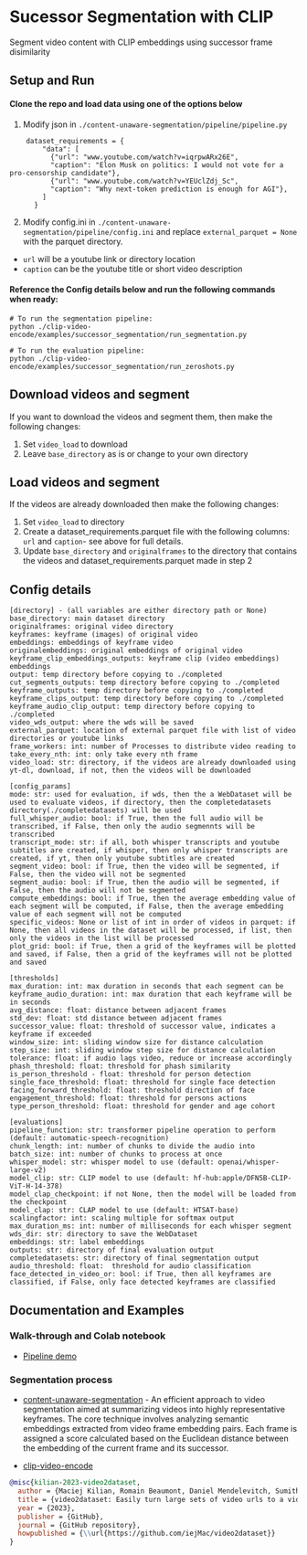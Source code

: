 # Sucessor Segmentation with CLIP


Segment video content with CLIP embeddings using successor frame disimilarity 

## Setup and Run
#### Clone the repo and load data using one of the options below

1. Modify json in `./content-unaware-segmentation/pipeline/pipeline.py`
```
    dataset_requirements = {
        "data": [
          {"url": "www.youtube.com/watch?v=iqrpwARx26E", 
          "caption": "Elon Musk on politics: I would not vote for a pro-censorship candidate"},
          {"url": "www.youtube.com/watch?v=YEUclZdj_Sc", 
          "caption": "Why next-token prediction is enough for AGI"},
        ]
      }
```

2. Modify config.ini in `./content-unaware-segmentation/pipeline/config.ini` and  replace `external_parquet = None` with the parquet directory.
  - `url` will be a youtube link or directory location
  - `caption` can be the youtube title or short video description

#### Reference the Config details below and run the following commands when ready:
```
# To run the segmentation pipeline:
python ./clip-video-encode/examples/successor_segmentation/run_segmentation.py

# To run the evaluation pipeline:
python ./clip-video-encode/examples/successor_segmentation/run_zeroshots.py
```
## Download videos and segment
If you want to download the videos and segment them, then make the following changes:
1. Set `video_load` to download 
2. Leave `base_directory` as is or change to your own directory

## Load videos and segment
If the videos are already downloaded then make the following changes:
1. Set `video_load` to directory 
2. Create a dataset_requirements.parquet file with the following columns: `url` and `caption`- see above for full details. 
2. Update `base_directory` and `originalframes` to the directory that contains the videos and dataset_requirements.parquet made in step 2

## Config details
```
[directory] - (all variables are either directory path or None)
base_directory: main dataset directory
originalframes: original video directory
keyframes: keyframe (images) of original video
embeddings: embeddings of keyframe video
originalembeddings: original embeddings of original video
keyframe_clip_embeddings_outputs: keyframe clip (video embeddings) embeddings
output: temp directory before copying to ./completed
cut_segments_outputs: temp directory before copying to ./completed
keyframe_outputs: temp directory before copying to ./completed
keyframe_clips_output: temp directory before copying to ./completed
keyframe_audio_clip_output: temp directory before copying to ./completed
video_wds_output: where the wds will be saved
external_parquet: location of external parquet file with list of video directories or youtube links
frame_workers: int: number of Processes to distribute video reading to
take_every_nth: int: only take every nth frame
video_load: str: directory, if the videos are already downloaded using yt-dl, download, if not, then the videos will be downloaded

[config_params]
mode: str: used for evaluation, if wds, then the a WebDataset will be used to evaluate videos, if directory, then the completedatasets directory(./completedatasets) will be used
full_whisper_audio: bool: if True, then the full audio will be transcribed, if False, then only the audio segmennts will be transcribed
transcript_mode: str: if all, both whisper transcripts and youtube subtitles are created, if whisper, then only whisper transcripts are created, if yt, then only youtube subtitles are created
segment_video: bool: if True, then the video will be segmented, if False, then the video will not be segmented
segment_audio: bool: if True, then the audio will be segmented, if False, then the audio will not be segmented
compute_embeddings: bool: if True, then the average embedding value of each segment will be computed, if False, then the average embedding value of each segment will not be computed
specific_videos: None or list of int in order of videos in parquet: if None, then all videos in the dataset will be processed, if list, then only the videos in the list will be processed
plot_grid: bool: if True, then a grid of the keyframes will be plotted and saved, if False, then a grid of the keyframes will not be plotted and saved

[thresholds]
max_duration: int: max duration in seconds that each segment can be
keyframe_audio_duration: int: max duration that each keyframe will be in seconds
avg_distance: float: distance between adjacent frames
std_dev: float: std distance between adjacent frames
successor_value: float: threshold of successor value, indicates a keyframe if exceeded
window_size: int: sliding window size for distance calculation
step_size: int: sliding window step size for distance calculation
tolerance: float: if audio lags video, reduce or increase accordingly
phash_threshold: float: threshold for phash similarity
is_person_threshold - float: threshold for person detection 
single_face_threshold: float: threshold for single face detection
facing_forward_threshold: float: threshold direction of face
engagement_threshold: float: threshold for persons actions 
type_person_threshold: float: threshold for gender and age cohort

[evaluations]
pipeline_function: str: transformer pipeline operation to perform (default: automatic-speech-recognition)
chunk_length: int: number of chunks to divide the audio into
batch_size: int: number of chunks to process at once
whisper_model: str: whisper model to use (default: openai/whisper-large-v2)
model_clip: str: CLIP model to use (default: hf-hub:apple/DFN5B-CLIP-ViT-H-14-378)
model_clap_checkpoint: if not None, then the model will be loaded from the checkpoint
model_clap: str: CLAP model to use (default: HTSAT-base)
scalingfactor: int: scaling multiple for softmax output
max_duration_ms: int: number of milliseconds for each whisper segment
wds_dir: str: directory to save the WebDataset
embeddings: str: label embeddings
outputs: str: directory of final evaluation output
completedatasets: str: directory of final segmentation output
audio_threshold: float:  threshold for audio classification
face_detected_in_video_or: bool: if True, then all keyframes are classified, if False, only face detected keyframes are classified
```

## Documentation and Examples

### Walk-through and Colab notebook
* [Pipeline demo](https://colab.research.google.com/drive/1ZYAczt1sfXCbsakgr5dmgFejLNmcLMPB?usp=sharing)

### Segmentation process
* [content-unaware-segmentation](https://github.com/joelwk/content-unaware-segmentation) -  An efficient approach to video segmentation aimed at summarizing videos into highly representative keyframes. The core technique involves analyzing semantic embeddings extracted from video frame embedding pairs. Each frame is assigned a score calculated based on the Euclidean distance between the embedding of the current frame and its successor.

- [clip-video-encode](https://github.com/iejMac/clip-video-encode/blob/main/clip_video_encode/clip_video_enc)


```bibtex
@misc{kilian-2023-video2dataset,
  author = {Maciej Kilian, Romain Beaumont, Daniel Mendelevitch, Sumith Kulal, Andreas Blattmann},
  title = {video2dataset: Easily turn large sets of video urls to a video dataset},
  year = {2023},
  publisher = {GitHub},
  journal = {GitHub repository},
  howpublished = {\\url{https://github.com/iejMac/video2dataset}}
}
